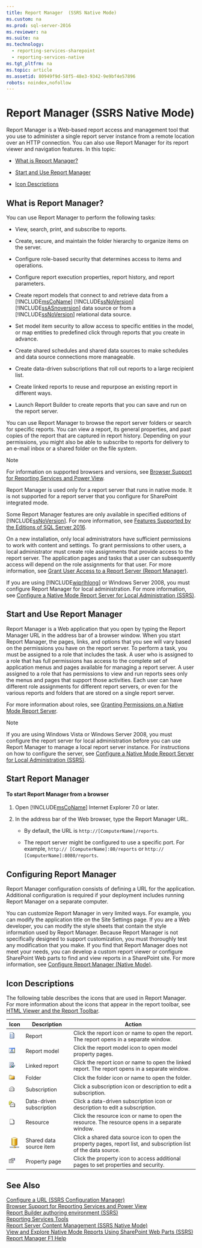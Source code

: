 ```yaml
---
title: Report Manager  (SSRS Native Mode)
ms.custom: na
ms.prod: sql-server-2016
ms.reviewer: na
ms.suite: na
ms.technology: 
  - reporting-services-sharepoint
  - reporting-services-native
ms.tgt_pltfrm: na
ms.topic: article
ms.assetid: 80949f9d-58f5-48e3-9342-9e9bf4e57896
robots: noindex,nofollow
---
```

# Report Manager  (SSRS Native Mode)
  Report Manager is a Web-based report access and management tool that you use to administer a single report server instance from a remote location over an HTTP connection. You can also use Report Manager for its report viewer and navigation features. In this topic:  
  
-   [What is Report Manager?](#bkmk_whatis_report_manager)  
  
-   [Start and Use Report Manager](#bkmk_start_report_manager)  
  
-   [Icon Descriptions](#bkmk_icon_descriptions)  
  
##  <a name="bkmk_whatis_report_manager"></a> What is Report Manager?  
 You can use Report Manager to perform the following tasks:  
  
-   View, search, print, and subscribe to reports.  
  
-   Create, secure, and maintain the folder hierarchy to organize items on the server.  
  
-   Configure role-based security that determines access to items and operations.  
  
-   Configure report execution properties, report history, and report parameters.  
  
-   Create report models that connect to and retrieve data from a [!INCLUDE[msCoName](../../Topics/TopicNameContainA/includes/msCoName_md.md)] [!INCLUDE[ssNoVersion](../../Topics/TopicNameContainA/includes/ssNoVersion_md.md)] [!INCLUDE[ssASnoversion](../../Topics/TopicNameContainA/includes/ssASnoversion_md.md)] data source or from a [!INCLUDE[ssNoVersion](../../Topics/TopicNameContainA/includes/ssNoVersion_md.md)] relational data source.  
  
-   Set model item security to allow access to specific entities in the model, or map entities to predefined click through reports that you create in advance.  
  
-   Create shared schedules and shared data sources to make schedules and data source connections more manageable.  
  
-   Create data-driven subscriptions that roll out reports to a large recipient list.  
  
-   Create linked reports to reuse and repurpose an existing report in different ways.  
  
-   Launch Report Builder to create reports that you can save and run on the report server.  
  
 You can use Report Manager to browse the report server folders or search for specific reports. You can view a report, its general properties, and past copies of the report that are captured in report history. Depending on your permissions, you might also be able to subscribe to reports for delivery to an e-mail inbox or a shared folder on the file system.  
  
> [!NOTE]  
>  For information on supported browsers and versions, see [Browser Support for Reporting Services and Power View](../../Topics/TopicNameNotContainA/Browser-Support-for-Reporting-Services-and-Power-View.md).  
  
 Report Manager is used only for a report server that runs in native mode. It is not supported for a report server that you configure for SharePoint integrated mode.  
  
 Some Report Manager features are only available in specified editions of [!INCLUDE[ssNoVersion](../../Topics/TopicNameContainA/includes/ssNoVersion_md.md)]. For more information, see [Features Supported by the Editions of SQL Server 2016](../../Topics/TopicNameNotContainA/Features-Supported-by-the-Editions-of-SQL-Server-2016.md).  
  
 On a new installation, only local administrators have sufficient permissions to work with content and settings. To grant permissions to other users, a local administrator must create role assignments that provide access to the report server. The application pages and tasks that a user can subsequently access will depend on the role assignments for that user. For more information, see [Grant User Access to a Report Server &#40;Report Manager&#41;](../../Topics/TopicNameContainA/Grant-User-Access-to-a-Report-Server--Report-Manager-.md).  
  
 If you are using [!INCLUDE[wiprlhlong](../../Topics/TopicNameContainA/includes/wiprlhlong_md.md)] or Windows Server 2008, you must configure Report Manager for local administration. For more information, see [Configure a Native Mode Report Server for Local Administration &#40;SSRS&#41;](../../Topics/TopicNameContainA/Configure-a-Native-Mode-Report-Server-for-Local-Administration--SSRS-.md).  
  
##  <a name="bkmk_start_report_manager"></a> Start and Use Report Manager  
 Report Manager is a Web application that you open by typing the Report Manager URL in the address bar of a browser window. When you start Report Manager, the pages, links, and options that you see will vary based on the permissions you have on the report server. To perform a task, you must be assigned to a role that includes the task. A user who is assigned to a role that has full permissions has access to the complete set of application menus and pages available for managing a report server. A user assigned to a role that has permissions to view and run reports sees only the menus and pages that support those activities. Each user can have different role assignments for different report servers, or even for the various reports and folders that are stored on a single report server.  
  
 For more information about roles, see [Granting Permissions on a Native Mode Report Server](../../Topics/TopicNameContainA/Granting-Permissions-on-a-Native-Mode-Report-Server.md).  
  
> [!NOTE]  
>  If you are using Windows Vista or Windows Server 2008, you must configure the report server for local administration before you can use Report Manager to manage a local report server instance. For instructions on how to configure the server, see [Configure a Native Mode Report Server for Local Administration &#40;SSRS&#41;](../../Topics/TopicNameContainA/Configure-a-Native-Mode-Report-Server-for-Local-Administration--SSRS-.md).  
  
## Start Report Manager  
  
#### To start Report Manager from a browser  
  
1.  Open [!INCLUDE[msCoName](../../Topics/TopicNameContainA/includes/msCoName_md.md)] Internet Explorer 7.0 or later.  
  
2.  In the address bar of the Web browser, type the Report Manager URL.  
  
    -   By default, the URL is `http://[ComputerName]/reports`.  
  
    -   The report server might be configured to use a specific port. For example, `http:// [ComputerName]:80/reports` or `http:// [ComputerName]:8080/reports`.  
  
## Configuring Report Manager  
 Report Manager configuration consists of defining a URL for the application. Additional configuration is required if your deployment includes running Report Manager on a separate computer.  
  
 You can customize Report Manager in very limited ways. For example, you can modify the application title on the Site Settings page. If you are a Web developer, you can modify the style sheets that contain the style information used by Report Manager. Because Report Manager is not specifically designed to support customization, you must thoroughly test any modification that you make. If you find that Report Manager does not meet your needs, you can develop a custom report viewer or configure SharePoint Web parts to find and view reports in a SharePoint site. For more information, see [Configure Report Manager &#40;Native Mode&#41;](../../Topics/TopicNameNotContainA/Configure-Report-Manager--Native-Mode-.md).  
  
##  <a name="bkmk_icon_descriptions"></a> Icon Descriptions  
 The following table describes the icons that are used in Report Manager. For more information about the icons that appear in the report toolbar, see [HTML Viewer and the Report Toolbar](../../Topics/TopicNameNotContainA/HTML-Viewer-and-the-Report-Toolbar.md).  
  
|Icon|Description|Action|  
|----------|-----------------|------------|  
|![Report icon](../../Topics/TopicNameContainA/media/hlp_16doc.gif "hlp_16doc")|Report|Click the report icon or name to open the report. The report opens in a separate window.|  
|![Model icon](../../Topics/TopicNameContainA/media/model_icon.gif "model_icon")|Report model|Click the report model icon to open model property pages.|  
|![Linked report icon](../../Topics/TopicNameContainA/media/hlp_16linked.gif "hlp_16linked")|Linked report|Click the report icon or name to open the linked report. The report opens in a separate window.|  
|![Folder icon](../../Topics/TopicNameNotContainA/media/hlp_16folder.gif "hlp_16folder")|Folder|Click the folder icon or name to open the folder.|  
|![Subscription icon](../../Topics/TopicNameNotContainA/media/hlp_16subscription.gif "hlp_16subscription")|Subscription|Click a subscription icon or description to edit a subscription.|  
|![Data-driven subscription icon](../../Topics/TopicNameNotContainA/media/hlp_16subscriptiondd.gif "hlp_16subscriptiondd")|Data-driven subscription|Click a data-driven subscription icon or description to edit a subscription.|  
|![generic resource icon](../../Topics/TopicNameContainA/media/hlp_16file.gif "hlp_16file")|Resource|Click the resource icon or name to open the resource. The resource opens in a separate window.|  
|![Shared data source icon](../../Topics/TopicNameContainA/media/hlp_16datasource.png "hlp_16datasource")|Shared data source item|Click a shared data source icon to open the property pages, report list, and subscription list of the data source.|  
|![Property Page icon](../../Topics/TopicNameNotContainA/media/hlp_16prop.gif "hlp_16prop")|Property page|Click the property icon to access additional pages to set properties and security.|  
  
## See Also  
 [Configure a URL  &#40;SSRS Configuration Manager&#41;](../../Topics/TopicNameContainA/Configure-a-URL---SSRS-Configuration-Manager-.md)   
 [Browser Support for Reporting Services and Power View](../../Topics/TopicNameNotContainA/Browser-Support-for-Reporting-Services-and-Power-View.md)   
 [Report Builder authoring environment &#40;SSRS&#41;](../../Topics/TopicNameNotContainA/Report-Builder-authoring-environment--SSRS-.md)   
 [Reporting Services Tools](../../Topics/TopicNameNotContainA/Reporting-Services-Tools.md)   
 [Report Server Content Management &#40;SSRS Native Mode&#41;](../../Topics/TopicNameNotContainA/Report-Server-Content-Management--SSRS-Native-Mode-.md)   
 [View and Explore Native Mode Reports Using SharePoint Web Parts &#40;SSRS&#41;](../../Topics/TopicNameNotContainA/View-and-Explore-Native-Mode-Reports-Using-SharePoint-Web-Parts--SSRS-.md)   
 [Report Manager F1 Help](../../Topics/TopicNameNotContainA/Report-Manager-F1-Help.md)  
  
  